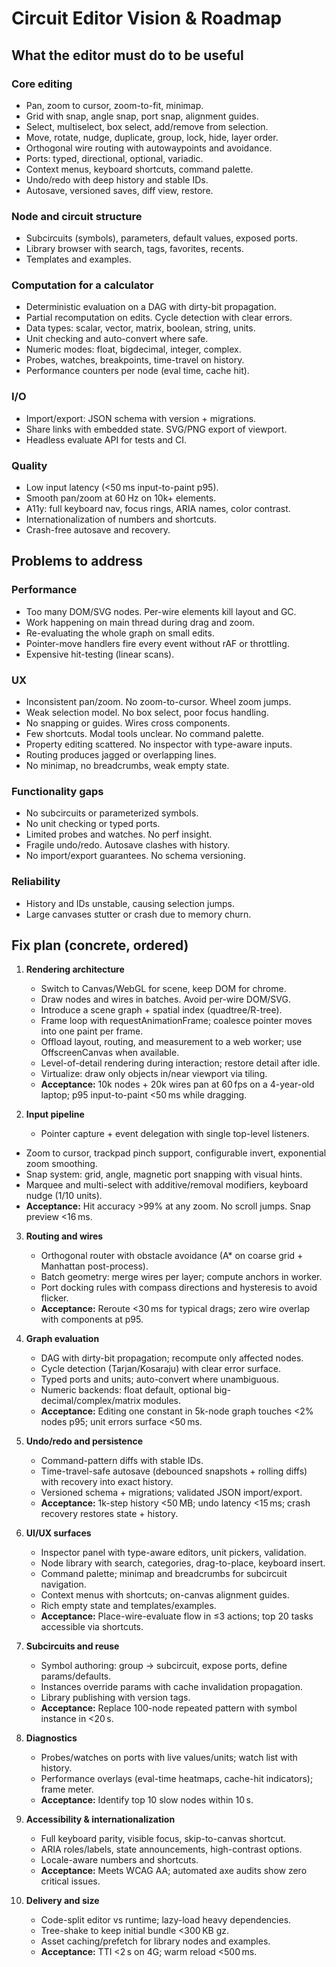 # Circuit Editor Vision & Roadmap

## What the editor must do to be useful

### Core editing
- Pan, zoom to cursor, zoom-to-fit, minimap.
- Grid with snap, angle snap, port snap, alignment guides.
- Select, multiselect, box select, add/remove from selection.
- Move, rotate, nudge, duplicate, group, lock, hide, layer order.
- Orthogonal wire routing with autowaypoints and avoidance.
- Ports: typed, directional, optional, variadic.
- Context menus, keyboard shortcuts, command palette.
- Undo/redo with deep history and stable IDs.
- Autosave, versioned saves, diff view, restore.

### Node and circuit structure
- Subcircuits (symbols), parameters, default values, exposed ports.
- Library browser with search, tags, favorites, recents.
- Templates and examples.

### Computation for a calculator
- Deterministic evaluation on a DAG with dirty-bit propagation.
- Partial recomputation on edits. Cycle detection with clear errors.
- Data types: scalar, vector, matrix, boolean, string, units.
- Unit checking and auto-convert where safe.
- Numeric modes: float, bigdecimal, integer, complex.
- Probes, watches, breakpoints, time-travel on history.
- Performance counters per node (eval time, cache hit).

### I/O
- Import/export: JSON schema with version + migrations.
- Share links with embedded state. SVG/PNG export of viewport.
- Headless evaluate API for tests and CI.

### Quality
- Low input latency (<50 ms input-to-paint p95).
- Smooth pan/zoom at 60 Hz on 10k+ elements.
- A11y: full keyboard nav, focus rings, ARIA names, color contrast.
- Internationalization of numbers and shortcuts.
- Crash-free autosave and recovery.

## Problems to address

### Performance
- Too many DOM/SVG nodes. Per-wire elements kill layout and GC.
- Work happening on main thread during drag and zoom.
- Re-evaluating the whole graph on small edits.
- Pointer-move handlers fire every event without rAF or throttling.
- Expensive hit-testing (linear scans).

### UX
- Inconsistent pan/zoom. No zoom-to-cursor. Wheel zoom jumps.
- Weak selection model. No box select, poor focus handling.
- No snapping or guides. Wires cross components.
- Few shortcuts. Modal tools unclear. No command palette.
- Property editing scattered. No inspector with type-aware inputs.
- Routing produces jagged or overlapping lines.
- No minimap, no breadcrumbs, weak empty state.

### Functionality gaps
- No subcircuits or parameterized symbols.
- No unit checking or typed ports.
- Limited probes and watches. No perf insight.
- Fragile undo/redo. Autosave clashes with history.
- No import/export guarantees. No schema versioning.

### Reliability
- History and IDs unstable, causing selection jumps.
- Large canvases stutter or crash due to memory churn.

## Fix plan (concrete, ordered)

1. **Rendering architecture**
   - Switch to Canvas/WebGL for scene, keep DOM for chrome.
   - Draw nodes and wires in batches. Avoid per-wire DOM/SVG.
   - Introduce a scene graph + spatial index (quadtree/R-tree).
   - Frame loop with requestAnimationFrame; coalesce pointer moves into one paint per frame.
   - Offload layout, routing, and measurement to a web worker; use OffscreenCanvas when available.
   - Level-of-detail rendering during interaction; restore detail after idle.
   - Virtualize: draw only objects in/near viewport via tiling.
   - **Acceptance:** 10k nodes + 20k wires pan at 60 fps on a 4-year-old laptop; p95 input-to-paint <50 ms while dragging.

2. **Input pipeline**
   - Pointer capture + event delegation with single top-level listeners.
  - Zoom to cursor, trackpad pinch support, configurable invert, exponential zoom smoothing.
  - Snap system: grid, angle, magnetic port snapping with visual hints.
  - Marquee and multi-select with additive/removal modifiers, keyboard nudge (1/10 units).
  - **Acceptance:** Hit accuracy >99% at any zoom. No scroll jumps. Snap preview <16 ms.

3. **Routing and wires**
   - Orthogonal router with obstacle avoidance (A* on coarse grid + Manhattan post-process).
   - Batch geometry: merge wires per layer; compute anchors in worker.
   - Port docking rules with compass directions and hysteresis to avoid flicker.
   - **Acceptance:** Reroute <30 ms for typical drags; zero wire overlap with components at p95.

4. **Graph evaluation**
   - DAG with dirty-bit propagation; recompute only affected nodes.
   - Cycle detection (Tarjan/Kosaraju) with clear error surface.
   - Typed ports and units; auto-convert where unambiguous.
   - Numeric backends: float default, optional big-decimal/complex/matrix modules.
   - **Acceptance:** Editing one constant in 5k-node graph touches <2% nodes p95; unit errors surface <50 ms.

5. **Undo/redo and persistence**
   - Command-pattern diffs with stable IDs.
   - Time-travel-safe autosave (debounced snapshots + rolling diffs) with recovery into exact history.
   - Versioned schema + migrations; validated JSON import/export.
   - **Acceptance:** 1k-step history <50 MB; undo latency <15 ms; crash recovery restores state + history.

6. **UI/UX surfaces**
   - Inspector panel with type-aware editors, unit pickers, validation.
   - Node library with search, categories, drag-to-place, keyboard insert.
   - Command palette; minimap and breadcrumbs for subcircuit navigation.
   - Context menus with shortcuts; on-canvas alignment guides.
   - Rich empty state and templates/examples.
   - **Acceptance:** Place-wire-evaluate flow in ≤3 actions; top 20 tasks accessible via shortcuts.

7. **Subcircuits and reuse**
   - Symbol authoring: group → subcircuit, expose ports, define params/defaults.
   - Instances override params with cache invalidation propagation.
   - Library publishing with version tags.
   - **Acceptance:** Replace 100-node repeated pattern with symbol instance in <20 s.

8. **Diagnostics**
   - Probes/watches on ports with live values/units; watch list with history.
   - Performance overlays (eval-time heatmaps, cache-hit indicators); frame meter.
   - **Acceptance:** Identify top 10 slow nodes within 10 s.

9. **Accessibility & internationalization**
   - Full keyboard parity, visible focus, skip-to-canvas shortcut.
   - ARIA roles/labels, state announcements, high-contrast options.
   - Locale-aware numbers and shortcuts.
   - **Acceptance:** Meets WCAG AA; automated axe audits show zero critical issues.

10. **Delivery and size**
    - Code-split editor vs runtime; lazy-load heavy dependencies.
    - Tree-shake to keep initial bundle <300 KB gz.
    - Asset caching/prefetch for library nodes and examples.
    - **Acceptance:** TTI <2 s on 4G; warm reload <500 ms.
